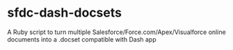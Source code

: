 sfdc-dash-docsets
=================

A Ruby script to turn multiple Salesforce/Force.com/Apex/Visualforce online documents into a .docset compatible with Dash app
